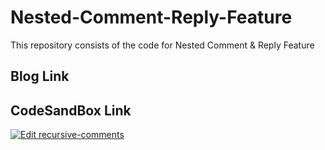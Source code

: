# Nested-Comment-Reply-Feature
This repository consists of the code for Nested Comment & Reply Feature


## Blog Link


## CodeSandBox Link
[![Edit recursive-comments](https://codesandbox.io/static/img/play-codesandbox.svg)](https://codesandbox.io/s/recursive-comments-oz4r26?fontsize=14&hidenavigation=1&theme=dark)

